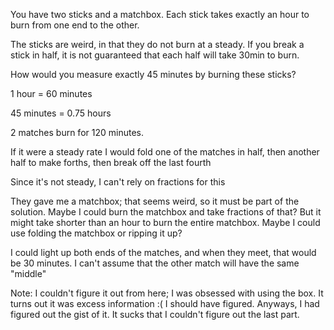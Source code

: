 You have two sticks and a matchbox. Each stick takes exactly an hour
to burn from one end to the other.

The sticks are weird, in that they do not burn at a steady. If you
break a stick in half, it is not guaranteed that each half will take
30min to burn.

How would you measure exactly 45 minutes by burning these sticks?

1 hour = 60 minutes

45 minutes = 0.75 hours

2 matches burn for 120 minutes.

If it were a steady rate
I would fold one of the matches in half, then another half to make forths,
then break off the last fourth

Since it's not steady, I can't rely on fractions for this

They gave me a matchbox; that seems weird, so it must be part of the solution.
Maybe I could burn the matchbox and take fractions of that? But it might take
shorter than an hour to burn the entire matchbox.
Maybe I could use folding the matchbox or ripping it up?

I could light up both ends of the matches, and when they meet, that
would be 30 minutes.
I can't assume that the other match will have the same "middle"

Note: I couldn't figure it out from here; I was obsessed with using the box.
It turns out it was excess information :( I should have figured. Anyways,
I had figured out the gist of it. It sucks that I couldn't figure out the
last part.
